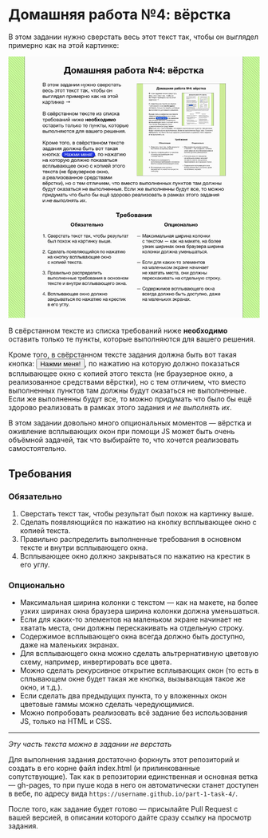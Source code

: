 # Домашняя работа №4: вёрстка

В этом задании нужно сверстать весь этот текст так, чтобы он выглядел примерно как на этой картинке:

![Is this meta enough?](task.png)

В свёрстанном тексте из списка требований ниже **необходимо** оставить только те пункты, которые выполняются для вашего решения.

Кроме того, в свёрстанном тексте задания должна быть вот такая кнопка: <button type="button">Нажми меня!</button>, по нажатию на которую должно показаться всплывающее окно с копией этого текста (не браузерное окно, а реализованное средствами вёрстки), но с тем отличием, что вместо выполненных пунктов там должны будут оказаться не выполненные. Если же выполненны будут все, то можно придумать что было бы ещё здорово реализовать в рамках этого задания и _не выполнять их_.

В этом задании довольно много опциональных моментов — вёрстка и оживление всплывающих окон при помощи JS может быть очень объёмной задачей, так что выбирайте то, что хочется реализовать самостоятельно.

## Требования

### Обязательно

1. Сверстать текст так, чтобы результат был похож на картинку выше.
2. Сделать появляющийся по нажатию на кнопку всплывающее окно с копией текста.
3. Правильно распределить выполненные требования в основном тексте и внутри всплывающего окна.
4. Всплывающее окно должно закрываться по нажатию на крестик в его углу.

### Опционально

- Максимальная ширина колонки с текстом — как на макете, на более узких ширинах окна браузера ширина колонки должна уменьшаться.
- Если для каких-то элементов на маленьком экране начинает не хватать места, они должны перескакивать на отдельную строку.
- Содержимое всплывающего окна всегда должно быть доступно, даже на маленьких экранах.
- Для всплывающего окна можно сделать альтрернативную цветовую схему, например, инвертировать все цвета.
- Можно сделать рекурсивное открытие всплывающих окон (то есть в сплывающем окне будет такая же кнопка, вызывающая такое же окно, и т.д.).
- Если сделать два предыдущих пункта, то у вложенных окон цветовые гаммы можно сделать чередующимися.
- Можно попробовать реализовать всё задание без использования JS, только на HTML и CSS.


- - -

_Эту часть текста можно в задании не верстать_

Для выполнения задания достаточно форкнуть этот репозиторий и создать в его корне файл index.html (и прилинкованные сопутствующие). Так как в репозитории единственная и основная ветка — gh-pages, то при пуше кода в него он автоматически станет доступен в вебе, по адресу вида `https://username.github.io/part-1-task-4/`.

После того, как задание будет готово — присылайте Pull Request с вашей версией, в описании которого дайте сразу ссылку на просмотр задания.